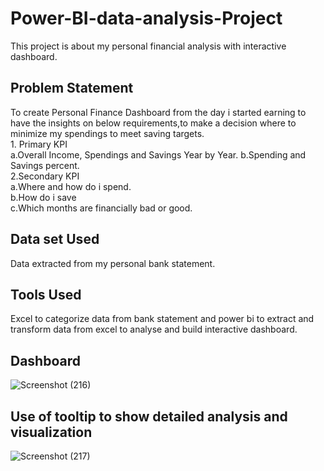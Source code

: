 # Power-BI-data-analysis-Project
This project is about my personal financial analysis with interactive dashboard.

<h2>Problem Statement</h2>
 To create Personal Finance Dashboard from the day i started earning to have the insights on below requirements,to make a decision where to minimize my spendings to meet saving targets.<br>
  1. Primary KPI<br>
   a.Overall Income, Spendings and Savings Year by Year.
   b.Spending and Savings percent.<br>
  2.Secondary KPI<br>
   a.Where and how do i spend.<br>
   b.How do i save<br>
   c.Which months are financially bad or good.

<h2>Data set Used</h2>
Data extracted from my personal bank statement.

<h2>Tools Used</h2>
Excel to categorize data from bank statement and power bi to extract and transform data from excel to analyse and build interactive dashboard.
<h2>Dashboard</h2>







![Screenshot (216)](https://github.com/Sushrk21/Power-BI-data-analysis-Project/assets/91313477/e3f1d218-c9b7-4752-81cf-af6049fc88ac)






<h2>Use of tooltip to show detailed analysis and visualization</h2>






![Screenshot (217)](https://github.com/Sushrk21/Power-BI-data-analysis-Project/assets/91313477/bf5998f1-5a68-4ceb-8572-8555ca75f100)


